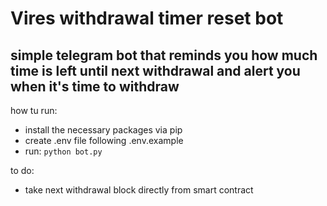 # Vires withdrawal timer reset bot

## simple telegram bot that reminds you how much time is left until next withdrawal and alert you when it's time to withdraw

how tu run:

- install the necessary packages via pip
- create .env file following .env.example
- run: `python bot.py`

to do:

- take next withdrawal block directly from smart contract
